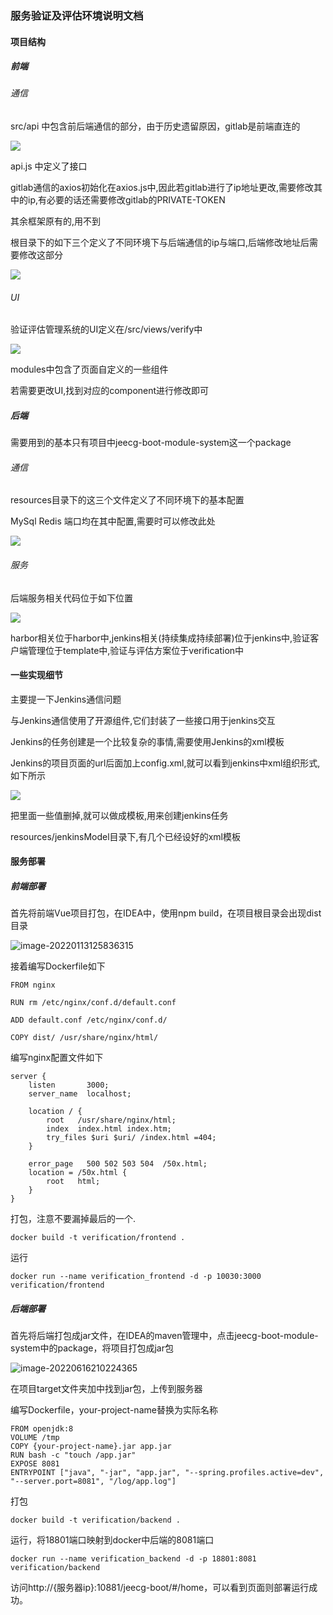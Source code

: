### 服务验证及评估环境说明文档

#### 项目结构

##### 前端

###### 通信

src/api 中包含前后端通信的部分，由于历史遗留原因，gitlab是前端直连的

 ![](.\src\front-api.png)

api.js 中定义了接口

gitlab通信的axios初始化在axios.js中,因此若gitlab进行了ip地址更改,需要修改其中的ip,有必要的话还需要修改gitlab的PRIVATE-TOKEN

其余框架原有的,用不到

根目录下的如下三个定义了不同环境下与后端通信的ip与端口,后端修改地址后需要修改这部分

 ![](.\src\env.png)

###### UI

验证评估管理系统的UI定义在/src/views/verify中

 ![](.\src\v-UI.png)

modules中包含了页面自定义的一些组件

若需要更改UI,找到对应的component进行修改即可

##### 后端

需要用到的基本只有项目中jeecg-boot-module-system这一个package

###### 通信

resources目录下的这三个文件定义了不同环境下的基本配置

MySql Redis 端口均在其中配置,需要时可以修改此处

 ![](.\src\back-application.png)

###### 服务

后端服务相关代码位于如下位置

 ![](C:\Users\86188\Documents\GitHub\graduation-design-document\src\service.png)

harbor相关位于harbor中,jenkins相关(持续集成持续部署)位于jenkins中,验证客户端管理位于template中,验证与评估方案位于verification中

#### 一些实现细节

主要提一下Jenkins通信问题

与Jenkins通信使用了开源组件,它们封装了一些接口用于jenkins交互

Jenkins的任务创建是一个比较复杂的事情,需要使用Jenkins的xml模板

Jenkins的项目页面的url后面加上config.xml,就可以看到jenkins中xml组织形式,如下所示

![](.\src\jenkins-config.png)

把里面一些值删掉,就可以做成模板,用来创建jenkins任务

resources/jenkinsModel目录下,有几个已经设好的xml模板



#### 服务部署

##### 前端部署

首先将前端Vue项目打包，在IDEA中，使用npm build，在项目根目录会出现dist目录

 ![image-20220113125836315](.\src\image-20220113125836315.png)

接着编写Dockerfile如下

```
FROM nginx

RUN rm /etc/nginx/conf.d/default.conf

ADD default.conf /etc/nginx/conf.d/

COPY dist/ /usr/share/nginx/html/
```

编写nginx配置文件如下

```
server {
    listen       3000;
    server_name  localhost; 

    location / {
        root   /usr/share/nginx/html;
        index  index.html index.htm;
        try_files $uri $uri/ /index.html =404;
    }

    error_page   500 502 503 504  /50x.html;
    location = /50x.html {
        root   html;
    }
}
```

打包，注意不要漏掉最后的一个.

```
docker build -t verification/frontend .
```

运行

```
docker run --name verification_frontend -d -p 10030:3000 verification/frontend
```



##### 后端部署

首先将后端打包成jar文件，在IDEA的maven管理中，点击jeecg-boot-module-system中的package，将项目打包成jar包

 ![image-20220616210224365](.\src\image-20220616210224365.png)

在项目target文件夹加中找到jar包，上传到服务器

编写Dockerfile，your-project-name替换为实际名称

```
FROM openjdk:8
VOLUME /tmp
COPY {your-project-name}.jar app.jar
RUN bash -c "touch /app.jar"
EXPOSE 8081
ENTRYPOINT ["java", "-jar", "app.jar", "--spring.profiles.active=dev", "--server.port=8081", "/log/app.log"]
```

打包

```
docker build -t verification/backend .
```

运行，将18801端口映射到docker中后端的8081端口

```
docker run --name verification_backend -d -p 18801:8081 verification/backend
```

访问http://{服务器ip}:10881/jeecg-boot/#/home，可以看到页面则部署运行成功。